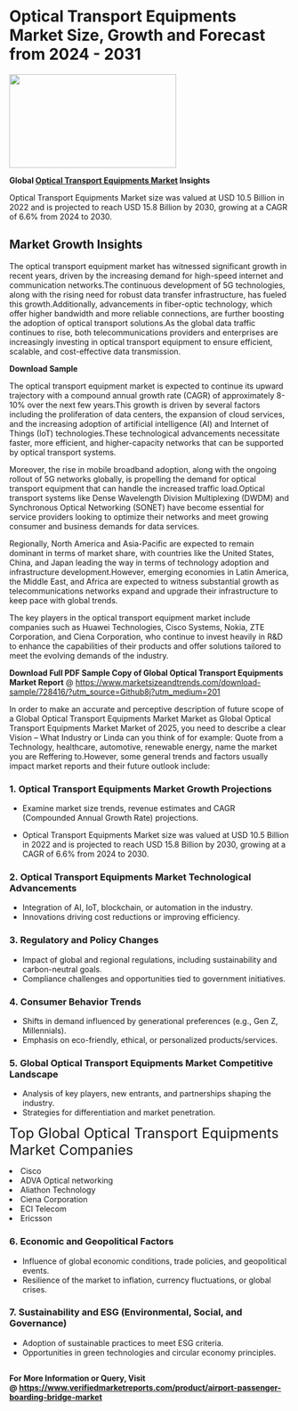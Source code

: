 <H1>Optical Transport Equipments Market Size, Growth and Forecast from 2024 - 2031</H1><img class="aligncenter size-medium wp-image-584254" src="https://thirdeyenews.in/wp-content/uploads/2024/09/Global-Market-Research-300x168.jpeg" alt="" width="300" height="168" /><p><strong>Global&nbsp;<a href="https://www.marketsizeandtrends.com/download-sample/728416/?utm_source=Github8j?utm_medium=201">Optical Transport Equipments Market</a> Insights</strong></p><p>Optical Transport Equipments Market size was valued at USD 10.5 Billion in 2022 and is projected to reach USD 15.8 Billion by 2030, growing at a CAGR of 6.6% from 2024 to 2030.</p><p><h2>Market Growth Insights</h2> <p>The optical transport equipment market has witnessed significant growth in recent years, driven by the increasing demand for high-speed internet and communication networks.The continuous development of 5G technologies, along with the rising need for robust data transfer infrastructure, has fueled this growth.Additionally, advancements in fiber-optic technology, which offer higher bandwidth and more reliable connections, are further boosting the adoption of optical transport solutions.As the global data traffic continues to rise, both telecommunications providers and enterprises are increasingly investing in optical transport equipment to ensure efficient, scalable, and cost-effective data transmission.</p> <p><strong>Download Sample</strong></p> <p>The optical transport equipment market is expected to continue its upward trajectory with a compound annual growth rate (CAGR) of approximately 8-10% over the next few years.This growth is driven by several factors including the proliferation of data centers, the expansion of cloud services, and the increasing adoption of artificial intelligence (AI) and Internet of Things (IoT) technologies.These technological advancements necessitate faster, more efficient, and higher-capacity networks that can be supported by optical transport systems.</p> <p>Moreover, the rise in mobile broadband adoption, along with the ongoing rollout of 5G networks globally, is propelling the demand for optical transport equipment that can handle the increased traffic load.Optical transport systems like Dense Wavelength Division Multiplexing (DWDM) and Synchronous Optical Networking (SONET) have become essential for service providers looking to optimize their networks and meet growing consumer and business demands for data services.</p> <p>Regionally, North America and Asia-Pacific are expected to remain dominant in terms of market share, with countries like the United States, China, and Japan leading the way in terms of technology adoption and infrastructure development.However, emerging economies in Latin America, the Middle East, and Africa are expected to witness substantial growth as telecommunications networks expand and upgrade their infrastructure to keep pace with global trends.</p> <p>The key players in the optical transport equipment market include companies such as Huawei Technologies, Cisco Systems, Nokia, ZTE Corporation, and Ciena Corporation, who continue to invest heavily in R&D to enhance the capabilities of their products and offer solutions tailored to meet the evolving demands of the industry.</p> <p><span class=""><strong>Download Full PDF Sample Copy of Global Optical Transport Equipments Market Report</strong> @ <a href="https://www.marketsizeandtrends.com/download-sample/728416/?utm_source=Github8j?utm_medium=201" target="_blank">https://www.marketsizeandtrends.com/download-sample/728416/?utm_source=Github8j?utm_medium=201</a></span></p><p>In order to make an accurate and perceptive description of future scope of a Global&nbsp;Optical Transport Equipments Market Market as Global&nbsp;Optical Transport Equipments Market Market of 2025, you need to describe a clear Vision &ndash; What Industry or Linda can you think of for example: Quote from a Technology, healthcare, automotive, renewable energy, name the market you are Reffering to.However, some general trends and factors usually impact market reports and their future outlook include:</p><h3>1.&nbsp;<strong>Optical Transport Equipments Market Growth Projections</strong></h3><ul><li>Examine market size trends, revenue estimates and CAGR (Compounded Annual Growth Rate) projections.</li><li><p>Optical Transport Equipments Market size was valued at USD 10.5 Billion in 2022 and is projected to reach USD 15.8 Billion by 2030, growing at a CAGR of 6.6% from 2024 to 2030.</p></li></ul><h3>2.&nbsp;<strong>Optical Transport Equipments Market Technological Advancements</strong></h3><ul><li>Integration of AI, IoT, blockchain, or automation in the industry.</li><li>Innovations driving cost reductions or improving efficiency.</li></ul><h3>3.&nbsp;<strong>Regulatory and Policy Changes</strong></h3><ul><li>Impact of global and regional regulations, including sustainability and carbon-neutral goals.</li><li>Compliance challenges and opportunities tied to government initiatives.</li></ul><h3>4.&nbsp;<strong>Consumer Behavior Trends</strong></h3><ul><li>Shifts in demand influenced by generational preferences (e.g., Gen Z, Millennials).</li><li>Emphasis on eco-friendly, ethical, or personalized products/services.</li></ul><h3>5.&nbsp;<strong>Global Optical Transport Equipments Market Competitive Landscape</strong></h3><ul><li>Analysis of key players, new entrants, and partnerships shaping the industry.</li><li>Strategies for differentiation and market penetration.</li></ul><p data-pm-slice="1 1 []"><span style="color: inherit; font-family: inherit; font-size: 25px;">Top Global Optical Transport Equipments Market Companies</span></p><div class="" data-test-id=""><p><li>Cisco</li><li> ADVA Optical networking</li><li> Aliathon Technology</li><li> Ciena Corporation</li><li> ECI Telecom</li><li> Ericsson</li></p></div><h3>6.&nbsp;<strong>Economic and Geopolitical Factors</strong></h3><ul><li>Influence of global economic conditions, trade policies, and geopolitical events.</li><li>Resilience of the market to inflation, currency fluctuations, or global crises.</li></ul><h3>7.&nbsp;<strong>Sustainability and ESG (Environmental, Social, and Governance)</strong></h3><ul><li>Adoption of sustainable practices to meet ESG criteria.</li><li>Opportunities in green technologies and circular economy principles.</li></ul><h2><strong style="font-size: 14px;">For More Information or Query, Visit @&nbsp;</strong><a style="background-color: #ffffff; font-size: 14px;" href="https://www.marketsizeandtrends.com/report/optical-transport-equipments-market/" target="_blank">https://www.verifiedmarketreports.com/product/airport-passenger-boarding-bridge-market</a></h2>